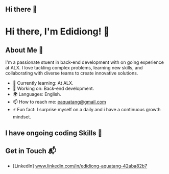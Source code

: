 ## Hi there 👋

# Hi there, I'm Edidiong! 👋

## About Me 🚀

I'm a passionate stuent in back-end development with on going experience at ALX. I love tackling complex problems, learning new skills, and collaborating with diverse teams to create innovative solutions.

- 🌱 Currently learning: At ALX.
- 🔭 Working on: Back-end development.
- 🌍 Languages: English.
- 📫 How to reach me: eaquatang@gmail.com
- ⚡ Fun fact: I surprise myself on a daily and i have a continuous growth mindset.

## I have ongoing coding Skills 🧠

## Get in Touch 📬
- [LinkedIn] www.linkedin.com/in/edidiong-aquatang-42aba82b7




<!--
**E-d-d-i-e-A/E-d-d-i-e-A** is a ✨ _special_ ✨ repository because its `README.md` (this file) appears on your GitHub profile.

Here are some ideas to get you started:

- 🔭 I’m currently working on ...
- 🌱 I’m currently learning ...
- 👯 I’m looking to collaborate on ...
- 🤔 I’m looking for help with ...
- 💬 Ask me about ...
- 📫 How to reach me: ...
- 😄 Pronouns: ...
- ⚡ Fun fact: ...
-->
